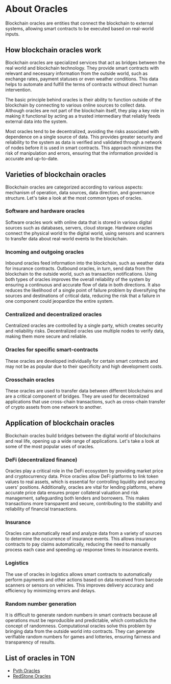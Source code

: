 # About Oracles

Blockchain oracles are entities that connect the blockchain to external systems, allowing smart contracts to be executed based on real-world inputs.

## How blockchain oracles work

Blockchain oracles are specialized services that act as bridges between the real world and blockchain technology. They provide smart contracts with relevant and necessary information from the outside world, such as exchange rates, payment statuses or even weather conditions. This data helps to automate and fulfill the terms of contracts without direct human intervention.

The basic principle behind oracles is their ability to function outside of the blockchain by connecting to various online sources to collect data. Although oracles are not part of the blockchain itself, they play a key role in making it functional by acting as a trusted intermediary that reliably feeds external data into the system.

Most oracles tend to be decentralized, avoiding the risks associated with dependence on a single source of data. This provides greater security and reliability to the system as data is verified and validated through a network of nodes before it is used in smart contracts. This approach minimizes the risk of manipulation and errors, ensuring that the information provided is accurate and up-to-date.

## Varieties of blockchain oracles

Blockchain oracles are categorized according to various aspects: mechanism of operation, data sources, data direction, and governance structure. Let's take a look at the most common types of oracles.

### Software and hardware oracles

Software oracles work with online data that is stored in various digital sources such as databases, servers, cloud storage. Hardware oracles connect the physical world to the digital world, using sensors and scanners to transfer data about real-world events to the blockchain.

### Incoming and outgoing oracles

Inbound oracles feed information into the blockchain, such as weather data for insurance contracts. Outbound oracles, in turn, send data from the blockchain to the outside world, such as transaction notifications. Using both types of oracles improves the overall reliability of the system by ensuring a continuous and accurate flow of data in both directions. It also reduces the likelihood of a single point of failure problem by diversifying the sources and destinations of critical data, reducing the risk that a failure in one component could jeopardize the entire system.

### Centralized and decentralized oracles

Centralized oracles are controlled by a single party, which creates security and reliability risks. Decentralized oracles use multiple nodes to verify data, making them more secure and reliable.

### Oracles for specific smart-contracts

These oracles are developed individually for certain smart contracts and may not be as popular due to their specificity and high development costs.

### Crosschain oracles

These oracles are used to transfer data between different blockchains and are a critical component of bridges. They are used for decentralized applications that use cross-chain transactions, such as cross-chain transfer of crypto assets from one network to another.

## Application of blockchain oracles

Blockchain oracles build bridges between the digital world of blockchains and real life, opening up a wide range of applications. Let's take a look at some of the most popular uses of oracles.

### DeFi (decentralized finance)

Oracles play a critical role in the DeFi ecosystem by providing market price and cryptocurrency data. Price oracles allow DeFi platforms to link token values to real assets, which is essential for controlling liquidity and securing users' positions. Additionally, oracles are vital for lending platforms, where accurate price data ensures proper collateral valuation and risk management, safeguarding both lenders and borrowers. This makes transactions more transparent and secure, contributing to the stability and reliability of financial transactions.

### Insurance

Oracles can automatically read and analyze data from a variety of sources to determine the occurrence of insurance events. This allows insurance contracts to pay claims automatically, reducing the need to manually process each case and speeding up response times to insurance events.

### Logistics

The use of oracles in logistics allows smart contracts to automatically perform payments and other actions based on data received from barcode scanners or sensors on vehicles. This improves delivery accuracy and efficiency by minimizing errors and delays.

### Random number generation

It is difficult to generate random numbers in smart contracts because all operations must be reproducible and predictable, which contradicts the concept of randomness. Computational oracles solve this problem by bringing data from the outside world into contracts. They can generate verifiable random numbers for games and lotteries, ensuring fairness and transparency of results.

## List of oracles in TON

- [Pyth Oracles](/v3/documentation/dapps/oracles/pyth)
- [RedStone Oracles](/v3/documentation/dapps/oracles/red_stone)
